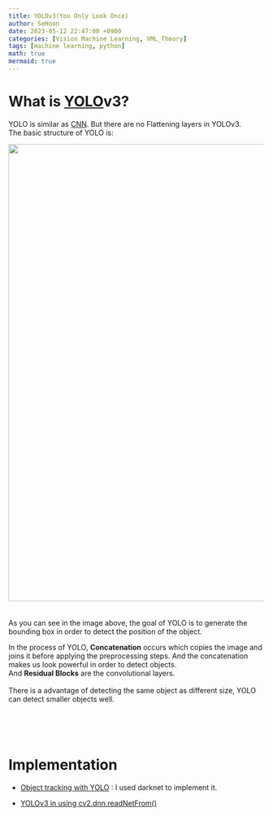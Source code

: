 ```yaml
---
title: YOLOv3(You Only Look Once)
author: SeHoon
date: 2023-05-12 22:47:00 +0900
categories: [Vision Machine Learning, VML_Theory]
tags: [machine learning, python]
math: true
mermaid: true
---
```


# What is [YOLO](https://csh970605.github.io/posts/YOLO/)v3?
YOLO is similar as [CNN](https://csh970605.github.io/posts/CNN/). But there are no Flattening layers in YOLOv3.<br>
The basic structure of YOLO is:
<center>
<img src="https://github.com/csh970605/Machine-LearningA-Z/assets/28240052/2710b848-27ec-453b-b417-048ccf2c697f" width=900>
</center>
<br><br>
As you can see in the image above, the goal of YOLO is to generate the bounding box in order to detect the position of the object.<br>

In the process of YOLO, **Concatenation** occurs which copies the image and joins it before applying the preprocessing steps. And the concatenation makes us look powerful in order to detect objects.<br>
And **Residual Blocks** are the convolutional layers.<br><br>
There is a advantage of detecting the same object as different size, YOLO can detect smaller objects well.

<br><br><br>

# Implementation

+ [Object tracking with YOLO](https://github.com/csh970605/Computer-Vision-Masterclass/tree/main/Section%209) : I used darknet to implement it.<br>

+ [YOLOv3 in using cv2.dnn.readNetFrom()](https://github.com/csh970605/Modern_Computer_Vision/blob/main/OpenCV/33.%20YOLOv3%20in%20OpenCV.ipynb)